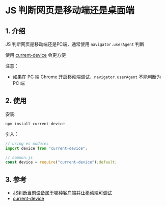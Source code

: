 <!--#region
@author 吴钦飞
@email wuqinfei@qq.com
@create date 2024-01-05 14:34:27
@modify date 2024-01-05 14:34:27
@desc [description]
#endregion-->


# JS 判断网页是移动端还是桌面端

## 1. 介绍

JS 判断网页是移动端还是PC端，通常使用 `navigator.userAgent` 判断

使用 [current-device](https://github.com/matthewhudson/current-device) 会更方便

注意：

* 如果在 PC 端 Chrome 开启移动端调试，`navigator.userAgent` 不能判断为 PC 端

## 2. 使用

安装:

```shell
npm install current-device
```

引入：

```js
// using es modules
import device from "current-device";

// common.js
const device = require("current-device").default;
```

## 3. 参考

* [JS判断当前设备属于哪种客户端并让移动端可调试](https://cloud.tencent.com/developer/article/2310867)
* [current-device](https://github.com/matthewhudson/current-device) 